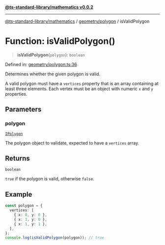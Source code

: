 [**@ts-standard-library/mathematics v0.0.2**](../../../README.md)

***

[@ts-standard-library/mathematics](../../../README.md) / [geometry/polygon](../README.md) / isValidPolygon

# Function: isValidPolygon()

> **isValidPolygon**(`polygon`): `boolean`

Defined in: [geometry/polygon.ts:36](https://github.com/gabaudette/ts-stdlib/blob/725aff52e6f28b9942b278b955914b3ace9f325c/packages/mathematics/src/geometry/polygon.ts#L36)

Determines whether the given polygon is valid.

A valid polygon must have a `vertices` property that is an array containing at least three elements.
Each vertex must be an object with numeric `x` and `y` properties.

## Parameters

### polygon

[`IPolygon`](../interfaces/IPolygon.md)

The polygon object to validate, expected to have a `vertices` array.

## Returns

`boolean`

`true` if the polygon is valid, otherwise `false`.

## Example

```typescript
const polygon = {
  vertices: [
    { x: 0, y: 0 },
    { x: 1, y: 0 },
    { x: 1, y: 1 },
  ],
};
console.log(isValidPolygon(polygon)); // true
```

